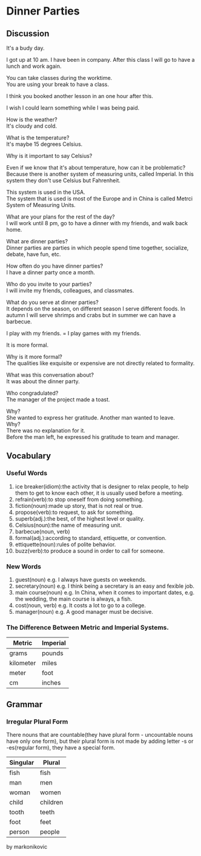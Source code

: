 # Dinner Parties
## Discussion
It's a budy day.  

I got up at 10 am. I have been in company. After this class I will go to have a lunch and work again.  

You can take classes during the worktime.  
You are using your break to have a class.  

I think you booked another lesson in an one hour after this.  

I wish I could learn something while I was being paid.  

How is the weather?  
It's cloudy and cold.  

What is the temperature?  
It's maybe 15 degrees Celsius.  

Why is it important to say Celsius?  

Even if we know that it's about temperature, how can it be problematic?  
Because there is another system of measuring units, called Imperial. In this system they don't use Celsius but Fahrenheit.  

This system is used in the USA.  
The system that is used is most of the Europe and in China is called Metrci System of Measuring Units.  

What are your plans for the rest of the day?  
I will work until 8 pm, go to have a dinner with my friends, and walk back home.  

What are dinner parties?  
Dinner parties are parties in which people spend time together, socialize, debate, have fun, etc.  

How often do you have dinner parties?  
I have a dinner party once a month.  

Who do you invite to your parties?  
I will invite my friends, colleagues, and classmates.  

What do you serve at dinner parties?  
It depends on the season, on different season I serve different foods.
In autumn I will serve shrimps and crabs but in summer we can have a barbecue.  

I play with my friends. = I play games with my friends.  

It is more formal.  

Why is it more formal?  
The qualities like exquisite or expensive are not directly related to formality.  

What was this conversation about?  
It was about the dinner party.  

Who congradulated?  
The manager of the project made a toast.   

Why?   
She wanted to express her gratitude. Another man wanted to leave.  
Why?  
There was no explanation for it.  
Before the man left, he expressed his gratitude to team and manager.  

## Vocabulary
### Useful Words
1. ice breaker(idiom):the activity that is designer to relax people, to help them to get to know each other, it is usually used before a meeting.
1. refrain(verb):to stop oneself from doing something.
1. fiction(noun):made up story, that is not real or true.
1. propose(verb):to request, to ask for something.
1. superb(adj.):the best, of the highest level or quality.
1. Celsius(noun):the name of measuring unit.
1. barbecue(noun, verb)
1. formal(adj.):according to standard, ettiquette, or convention.
1. ettiquette(noun):rules of polite behavior.
1. buzz(verb):to produce a sound in order to call for someone.

### New Words
1. guest(noun) e.g. I always have guests on weekends.
1. secretary(noun) e.g. I think being a secretary is an easy and fexible job.
1. main course(noun) e.g. In China, when it comes to important dates, e.g. the wedding, the main course is always, a fish.
1. cost(noun, verb) e.g. It costs a lot to go to a college.
1. manager(noun) e.g. A good manager must be decisive.

### The Difference Between Metric and Imperial Systems.
| Metric | Imperial
| --- | ---
| grams | pounds
| kilometer | miles
| meter | foot
| cm | inches

## Grammar
### Irregular Plural Form
There nouns that are countable(they have plural form - uncountable nouns have only one form), but their plural form is not made by adding letter -s or -es(regular form), they have a special form.  

| Singular | Plural
| --- | ---
| fish | fish
| man | men
| woman | women
| child | children
| tooth | teeth
| foot | feet
| person | people


by markonikovic
